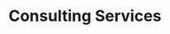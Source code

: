 ---
title: "Consulting Services"
description: "One-to-One calls to help you understand who and where your customers are, how to connect with them and what you should do to achieve your goals."
icon: "handshake"
eleventyExcludeFromCollections: false
excludeFromSitemap: false
directURL: "https://georgemc.net/consulting/"
---